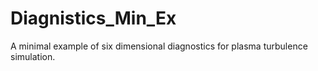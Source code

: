 # Diagnistics_Min_Ex
A minimal example of six dimensional diagnostics for plasma turbulence simulation.


